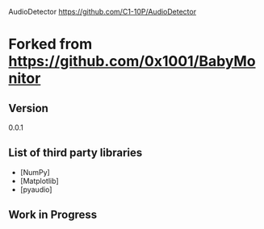 AudioDetector
https://github.com/C1-10P/AudioDetector

# Forked from https://github.com/0x1001/BabyMonitor


## Version

0.0.1

## List of third party libraries
- [NumPy]
- [Matplotlib]
- [pyaudio]


## Work in Progress

